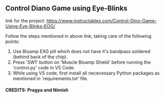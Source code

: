 ## Control Diano Game using Eye-Blinks
link for the project: https://www.instructables.com/Control-Dino-Game-Using-Eye-Blinks-EOG/

Follow the steps mentioned in above link, taking care of the following points:

1. Use Bioamp EXG pill which does not have it's bandpass soldered (behind back of the chip).
2. Press 'SW1' button on 'Muscle Bioamp Shield' before running the 'control.py' code in VS Code.
3. While using VS code, first install all nececessary Python packages as mentioned in 'requirements.txt' file.


#### CREDITS: Pragya and Nimish
    
